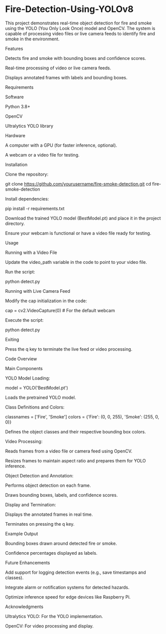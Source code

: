 # Fire-Detection-Using-YOLOv8
This project demonstrates real-time object detection for fire and smoke using the YOLO (You Only Look Once) model and OpenCV. The system is capable of processing video files or live camera feeds to identify fire and smoke in the environment.

Features

Detects fire and smoke with bounding boxes and confidence scores.

Real-time processing of video or live camera feeds.

Displays annotated frames with labels and bounding boxes.

Requirements

Software

Python 3.8+

OpenCV

Ultralytics YOLO library

Hardware

A computer with a GPU (for faster inference, optional).

A webcam or a video file for testing.

Installation

Clone the repository:

git clone https://github.com/yourusername/fire-smoke-detection.git
cd fire-smoke-detection

Install dependencies:

pip install -r requirements.txt

Download the trained YOLO model (BestModel.pt) and place it in the project directory.

Ensure your webcam is functional or have a video file ready for testing.

Usage

Running with a Video File

Update the video_path variable in the code to point to your video file.

Run the script:

python detect.py

Running with Live Camera Feed

Modify the cap initialization in the code:

cap = cv2.VideoCapture(0)  # For the default webcam

Execute the script:

python detect.py

Exiting

Press the q key to terminate the live feed or video processing.

Code Overview

Main Components

YOLO Model Loading:

model = YOLO('BestModel.pt')

Loads the pretrained YOLO model.

Class Definitions and Colors:

classnames = ['Fire', 'Smoke']
colors = {'Fire': (0, 0, 255), 'Smoke': (255, 0, 0)}

Defines the object classes and their respective bounding box colors.

Video Processing:

Reads frames from a video file or camera feed using OpenCV.

Resizes frames to maintain aspect ratio and prepares them for YOLO inference.

Object Detection and Annotation:

Performs object detection on each frame.

Draws bounding boxes, labels, and confidence scores.

Display and Termination:

Displays the annotated frames in real time.

Terminates on pressing the q key.

Example Output

Bounding boxes drawn around detected fire or smoke.

Confidence percentages displayed as labels.

Future Enhancements

Add support for logging detection events (e.g., save timestamps and classes).

Integrate alarm or notification systems for detected hazards.

Optimize inference speed for edge devices like Raspberry Pi.

Acknowledgments

Ultralytics YOLO: For the YOLO implementation.

OpenCV: For video processing and display.

